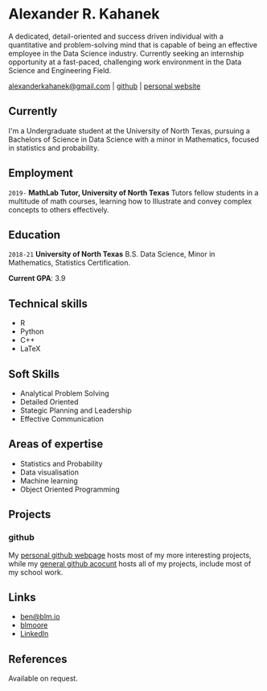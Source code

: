 # Alexander R. Kahanek
A dedicated, detail-oriented and success driven individual with a quantitative and problem-solving mind that is capable of being an effective employee in the Data Science industry. Currently seeking an internship opportunity at a fast-paced, challenging work environment in the Data Science and Engineering Field.

<div id="webaddress">
<a href="mailto:alexanderkahanek@gmail.com">alexanderkahanek@gmail.com</a>
|
<i class="fa fa-github"></i> <a href="http://github.com/alexander-kahanek">github</a>
|
<i class="fa fa-twitter"></i> <a href="http://alexander-kahanek.github.io">personal website</a>
</div>


## Currently

I'm a Undergraduate student at the University of North Texas, pursuing a Bachelors of Science in Data Science with a minor in Mathematics, focused in statistics and probability.

## Employment

`2019-` 
__MathLab Tutor, University of North Texas__ Tutors fellow students in a multitude of math courses, learning how to Illustrate and convey complex concepts to others effectively. 

## Education

`2018-21`
__University of North Texas__ B.S. Data Science, Minor in Mathematics, Statistics Certification.

__Current GPA__: 3.9

## Technical skills

* R
* Python
* C++
* LaTeX

## Soft Skills

* Analytical Problem Solving
* Detailed Oriented
* Stategic Planning and Leadership
* Effective Communication

## Areas of expertise

* Statistics and Probability
* Data visualisation
* Machine learning
* Object Oriented Programming

## Projects

### github

My [personal github webpage](https://alexander-kahanek.github.io) hosts most of my more interesting projects, while my [general github acocunt](https://github.com/alexander-kahanek) hosts all of my projects, include most of my school work.

## Links

<!-- fa are fontawesome, ai are academicons -->
* <i class="fa fa-envelope"></i> <a href="mailto:ben@blm.io">ben@blm.io</a><br />
* <i class="fa fa-github"></i> <a href="http://github.com/blmoore">blmoore</a><br />
* <i class="fa fa-linkedin"></i> <a href="https://www.linkedin.com/in/blmoore/">LinkedIn</a>


## References

Available on request.

<!-- ### Footer

Last updated: May 2013 -->
